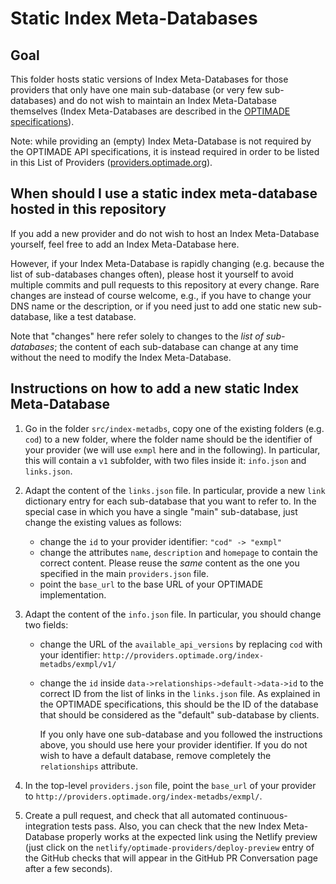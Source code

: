 # Static Index Meta-Databases

## Goal

This folder hosts static versions of Index Meta-Databases for those providers that only have one main sub-database (or very few sub-databases) and do not wish to maintain an Index Meta-Database themselves (Index Meta-Databases are described in the [OPTIMADE specifications](https://github.com/Materials-Consortia/OPTIMADE/blob/develop/optimade.rst)).

Note: while providing an (empty) Index Meta-Database is not required by the OPTIMADE API specifications, it is instead required in order to be listed in this List of Providers ([providers.optimade.org](http://providers.optimade.org)).

## When should I use a static index meta-database hosted in this repository

If you add a new provider and do not wish to host an Index Meta-Database yourself, feel free to add an Index Meta-Database here.

However, if your Index Meta-Database is rapidly changing (e.g. because the list of sub-databases changes often), please host it yourself to avoid multiple commits and pull requests to this repository at every change.
Rare changes are instead of course welcome, e.g., if you have to change your DNS name or the description, or if you need just to add one static new sub-database, like a test database.

Note that "changes" here refer solely to changes to the *list of sub-databases*; the content of each sub-database can change at any time without the need to modify the Index Meta-Database.

## Instructions on how to add a new static Index Meta-Database
1. Go in the folder `src/index-metadbs`, copy one of the existing folders (e.g. `cod`) to a new folder, where the folder name should be the identifier of your provider (we will use `exmpl` here and in the following).
   In particular, this will contain a `v1` subfolder, with two files inside it: `info.json` and `links.json`.

2. Adapt the content of the `links.json` file. In particular, provide a new `link` dictionary entry for each sub-database that you want to refer to. 
   In the special case in which you have a single "main" sub-database, just change the existing values as follows:
    
   - change the `id` to your provider identifier: `"cod" -> "exmpl"`
   - change the attributes `name`, `description` and `homepage` to contain the correct content. Please reuse the *same* content as the one you specified in the main `providers.json` file.
   - point the `base_url` to the base URL of your OPTIMADE implementation.

3. Adapt the content of the `info.json` file. In particular, you should change two fields:

   - change the URL of the `available_api_versions` by replacing `cod` with your identifier: `http://providers.optimade.org/index-metadbs/exmpl/v1/`
   - change the `id` inside `data->relationships->default->data->id` to the correct ID from the list of links in the `links.json` file.
     As explained in the OPTIMADE specifications, this should be the ID of the database that should be considered as the "default" sub-database by clients. 
     
     If you only have one sub-database and you followed the instructions above, you should use here your provider identifier.
     If you do not wish to have a default database, remove completely the `relationships` attribute.

4. In the top-level `providers.json` file, point the `base_url` of your provider to `http://providers.optimade.org/index-metadbs/exmpl/`.

5. Create a pull request, and check that all automated continuous-integration tests pass.
   Also, you can check that the new Index Meta-Database properly works at the expected link using the Netlify preview (just click on the `netlify/optimade-providers/deploy-preview` entry of the GitHub checks that will appear in the GitHub PR Conversation page after a few seconds).
